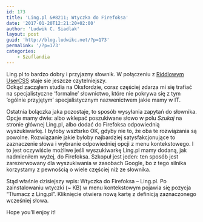 ```yaml
---
id: 173
title: 'Ling.pl &#8211; Wtyczka do Firefoksa'
date: '2017-01-20T12:21:20+02:00'
author: 'Ludwik C. Siadlak'
layout: post
guid: 'http://blog.ludwikc.net/?p=173'
permalink: '/?p=173'
categories:
    - Szuflandia
---
```


Ling.pl to bardzo dobry i przyjazny słownik. W połączeniu z [Riddlowym UserCSS](http://perfectionorvanity.com/2007/06/10/ling-pl-usercss-redux/) staje sie jeszcze czytelniejszy.  
Odkąd zacząłem studia na Oksfordzie, coraz częściej zdarza mi się trafiać na specjalistyczne ‘formalne’ słownictwo, które nie pokrywa się z tym ‘ogólnie przyjętym’ specjalistycznym nazwenictwem jakie mamy w IT.

Ostatnia bolączka jaka pozostaje, to sposób wysyłania zapytań do słownika. Opcje mamy dwie: albo wklepać poszukiwane słowo w polu *Szukaj* na stronie głównej Ling.pl, albo dodać do Firefoksa odpowiednią wyszukiwarkę. I byłoby wsztsrko OK, gdyby nie to, że oba te rozwiązania są powolne. Rozwiązanie jakie byłoby najbardziej satysfakcjonujące to zaznaczenie słowa i wybranie odpowiedniej opcji z menu kontekstowego. I to jest oczywiście możliwe jeśli wyszukiwarkę Ling.pl mamy dodaną, jak nadmieniłem wyżej, do Firefoksa. Szkopuł jest jeden: ten sposób jest zarezerwowany dla wyszukiwania w zasobach Google, bo z tego silnika korzystamy z pewnością o wiele częściej niż ze słownika.

Stąd właśnie dzisiejszy wpis: Wtyczka do Firefoksa – Ling.pl. Po zainstalowaniu wtyczki (~ KB) w menu kontekstowym pojawia się pozycja “Tłumacz z Ling.pl”. Kliknięcie otwiera nową kartę z definicją zaznaczonego wcześniej słowa.

Hope you’ll enjoy it!